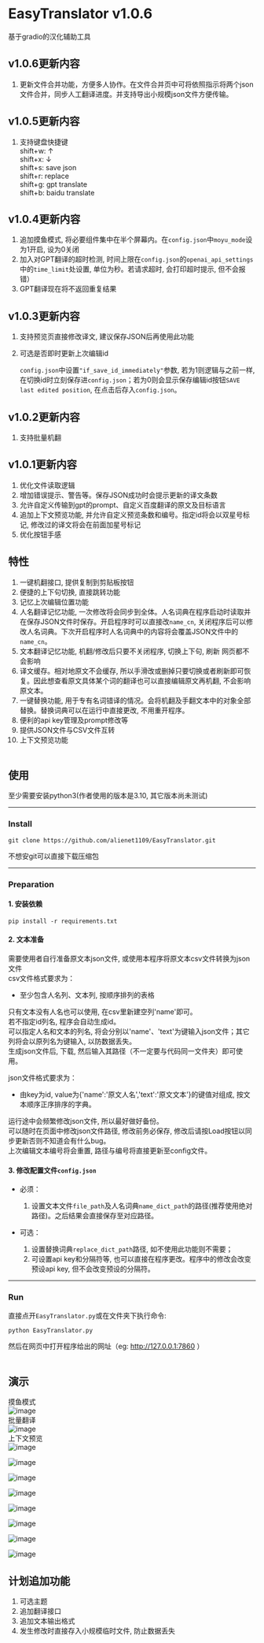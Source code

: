 # EasyTranslator v1.0.6
基于gradio的汉化辅助工具
## v1.0.6更新内容
1. 更新文件合并功能，方便多人协作。在文件合并页中可将依照指示将两个json文件合并，同步人工翻译进度。并支持导出小规模json文件方便传输。

## v1.0.5更新内容
1. 支持键盘快捷键<br>
    shift+w: ↑<br>
    shift+x: ↓<br>
    shift+s: save json<br>
    shift+r: replace<br>
    shift+g: gpt translate<br>
    shift+b: baidu translate<br>

## v1.0.4更新内容
1. 追加摸鱼模式, 将必要组件集中在半个屏幕内。在`config.json`中`moyu_mode`设为1开启, 设为0关闭
2. 加入对GPT翻译的超时检测, 时间上限在`config.json`的`openai_api_settings`中的`time_limit`处设置, 单位为秒。若请求超时, 会打印超时提示, 但不会报错）
3. GPT翻译现在将不返回重复结果

## v1.0.3更新内容
1. 支持预览页直接修改译文, 建议保存JSON后再使用此功能
2. 可选是否即时更新上次编辑id

    `config.json`中设置`"if_save_id_immediately"`参数, 若为1则逻辑与之前一样, 在切换id时立刻保存进`config.json`；若为0则会显示保存编辑id按钮`SAVE last edited position`, 在点击后存入`config.json`。

## v1.0.2更新内容
1. 支持批量机翻

## v1.0.1更新内容
1. 优化文件读取逻辑
2. 增加错误提示、警告等。保存JSON成功时会提示更新的译文条数
3. 允许自定义传输到gpt的prompt、自定义百度翻译的原文及目标语言
4. 追加上下文预览功能, 并允许自定义预览条数和编号。指定id将会以双星号标记, 修改过的译文将会在前面加星号标记
5. 优化按钮手感

## 特性
1. 一键机翻接口, 提供复制到剪贴板按钮
2. 便捷的上下句切换, 直接跳转功能
3. 记忆上次编辑位置功能
4. 人名翻译记忆功能, 一次修改将会同步到全体。人名词典在程序启动时读取并在保存JSON文件时保存。开启程序时可以直接改`name_cn`, 关闭程序后可以修改人名词典。下次开启程序时人名词典中的内容将会覆盖JSON文件中的`name_cn`。
5. 文本翻译记忆功能, 机翻/修改后只要不关闭程序, 切换上下句, 刷新 网页都不会影响
6. 译文缓存。相对地原文不会缓存, 所以手滑改或删掉只要切换或者刷新即可恢复。因此想查看原文具体某个词的翻译也可以直接编辑原文再机翻, 不会影响原文本。
7. 一键替换功能, 用于专有名词错译的情况。会将机翻及手翻文本中的对象全部替换。替换词典可以在运行中直接更改, 不用重开程序。
8. 便利的api key管理及prompt修改等
9. 提供JSON文件与CSV文件互转
10. 上下文预览功能
<br><br>

## 使用
至少需要安装python3(作者使用的版本是3.10, 其它版本尚未测试)
***
### Install
```
git clone https://github.com/alienet1109/EasyTranslator.git
```
不想安git可以直接下载压缩包
***
### Preparation
#### 1. 安装依赖
```
pip install -r requirements.txt
```
#### 2. 文本准备
需要使用者自行准备原文本json文件, 或使用本程序将原文本csv文件转换为json文件 \
csv文件格式要求为：
* 至少包含人名列、文本列, 按顺序排列的表格 

只有文本没有人名也可以使用, 在csv里新建空列'name'即可。\
若不指定id列名, 程序会自动生成id。 \
可以指定人名和文本的列名, 将会分别以'name'、'text'为键输入json文件；其它列将会以原列名为键输入, 以防数据丢失。\
生成json文件后, 下载, 然后输入其路径（不一定要与代码同一文件夹）即可使用。

json文件格式要求为：
* 由key为id, value为{'name':'原文人名','text':'原文文本'}的键值对组成, 按文本顺序正序排序的字典。

运行途中会频繁修改json文件, 所以最好做好备份。\
可以随时在页面中修改json文件路径, 修改前务必保存, 修改后请按Load按钮以同步更新否则不知道会有什么bug。\
上次编辑文本编号将会重置, 路径与编号将直接更新至config文件。

#### 3. 修改配置文件`config.json`
* 必须：
    1. 设置文本文件`file_path`及人名词典`name_dict_path`的路径(推荐使用绝对路径)。之后结果会直接保存至对应路径。

* 可选：
    1. 设置替换词典`replace_dict_path`路径, 如不使用此功能则不需要；
    2. 可设置api key和分隔符等, 也可以直接在程序更改。程序中的修改会改变预设api key, 但不会改变预设的分隔符。
***
### Run
直接点开`EasyTranslator.py`或在文件夹下执行命令:
```
python EasyTranslator.py
```
然后在网页中打开程序给出的网址（eg: http://127.0.0.1:7860 ）
<br><br>

## 演示
摸鱼模式 \
![image](https://github.com/alienet1109/EasyTranslator/blob/master/assets/moyu_mode.png) \
批量翻译 \
![image](https://github.com/alienet1109/EasyTranslator/blob/master/assets/batch_translate.gif) \
上下文预览\
![image](https://github.com/alienet1109/EasyTranslator/blob/master/assets/context_preview.gif) 

![image](https://github.com/alienet1109/EasyTranslator/blob/master/assets/id%20search.gif)

![image](https://github.com/alienet1109/EasyTranslator/blob/master/assets/name.gif)

![image](https://github.com/alienet1109/EasyTranslator/blob/master/assets/last%26next%20text.gif)

![image](https://github.com/alienet1109/EasyTranslator/blob/master/assets/replace.gif)

![image](https://github.com/alienet1109/EasyTranslator/blob/master/assets/api%20key%20setting.gif)

![image](https://github.com/alienet1109/EasyTranslator/blob/master/assets/derive%20text.gif)

![image](https://github.com/alienet1109/EasyTranslator/blob/master/assets/part_translate.gif)

## 计划追加功能
1. 可选主题
2. 追加翻译接口
3. 追加文本输出格式
4. 发生修改时直接存入小规模临时文件, 防止数据丢失
